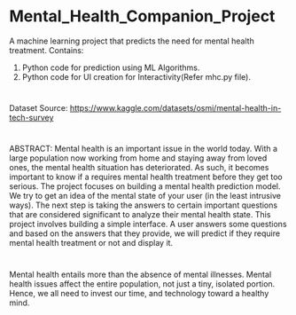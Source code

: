 # Mental_Health_Companion_Project
A machine learning project that predicts the need for mental health treatment.
Contains:
1. Python code for prediction using ML Algorithms.
2. Python code for UI creation for Interactivity(Refer mhc.py file).
#
Dataset Source: https://www.kaggle.com/datasets/osmi/mental-health-in-tech-survey
#
ABSTRACT: Mental health is an important issue in the world today. With a large population now working 
from home and staying away from loved ones, the mental health situation has deteriorated. 
As such, it becomes important to know if a requires mental health treatment before they get 
too serious. The project focuses on building a mental health prediction model. We try to get 
an idea of the mental state of your user (in the least intrusive ways). The next step is taking
the answers to certain important questions that are considered significant to analyze their 
mental health state. This project involves building a simple interface. A user answers some 
questions and based on the answers that they provide, we will predict if they require mental 
health treatment or not and display it. 
#
Mental health entails more than the absence of mental illnesses. Mental health issues affect 
the entire population, not just a tiny, isolated portion. Hence, we all need to invest our time, 
and technology toward a healthy mind.
